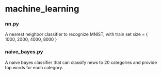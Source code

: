 # machine_learning

### nn.py

A nearest neighbor classifier to recognize MNIST, with train set size = { 1000, 2000, 4000, 8000 }

### naive_bayes.py

A naive bayes classifier that can classify news to 20 categories and provide top words for each category.
